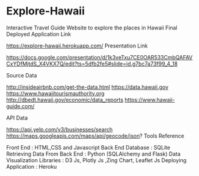 # Explore-Hawaii
Interactive Travel Guide Website to explore the places in Hawaii
Final Deployed Application Link

https://explore-hawaii.herokuapp.com/
Presentation Link

https://docs.google.com/presentation/d/1k3veTxu7CE0OAR533CmbQAFAVCxYDfMjtdS_X4VKX7Q/edit?ts=5dfb2fe5#slide=id.g7bc7a73f99_4_18

Source Data

http://insideairbnb.com/get-the-data.html
https://data.hawaii.gov
https://www.hawaiitourismauthority.org
http://dbedt.hawaii.gov/economic/data_reports
https://www.hawaii-guide.com/

API Data

https://api.yelp.com/v3/businesses/search
https://maps.googleapis.com/maps/api/geocode/json?
Tools Reference

Front End : HTML,CSS and Javascript
Back End Database : SQLite
Retrieving Data From Back End : Python (SQLAlchemy and Flask)
Data Visualization Libraries : D3 Js, Plotly Js ,Zing Chart, Leaflet Js
Deploying Application : Heroku
